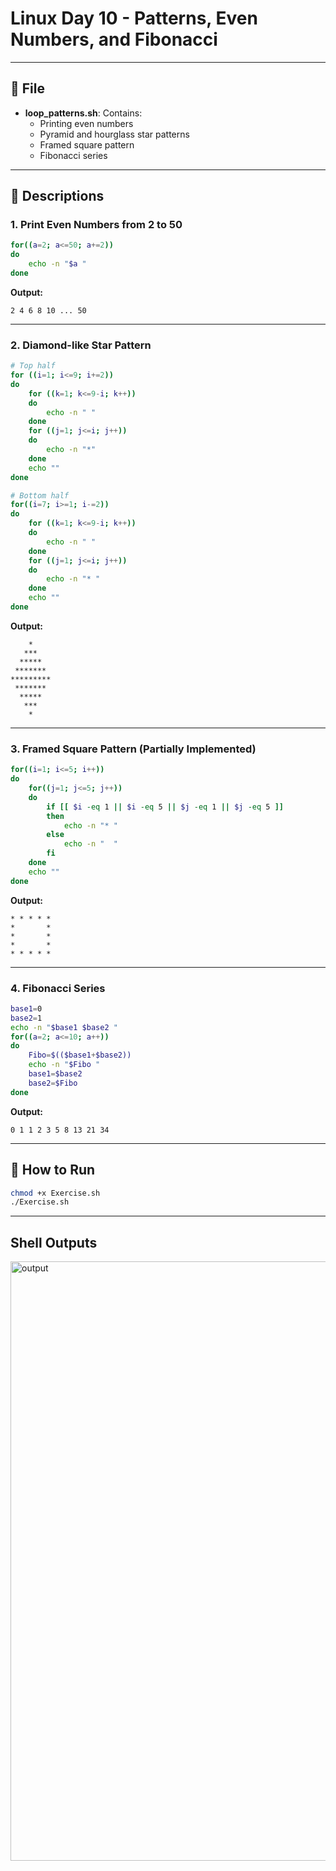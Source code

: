 
# Linux Day 10 - Patterns, Even Numbers, and Fibonacci

---

## 📁 File

- **loop_patterns.sh**: Contains:
  - Printing even numbers
  - Pyramid and hourglass star patterns
  - Framed square pattern 
  - Fibonacci series 

---

## 📌 Descriptions

### 1. Print Even Numbers from 2 to 50

```bash
for((a=2; a<=50; a+=2))
do
    echo -n "$a "
done
```

**Output:**
```
2 4 6 8 10 ... 50
```

---

### 2. Diamond-like Star Pattern

```bash
# Top half
for ((i=1; i<=9; i+=2))
do
    for ((k=1; k<=9-i; k++))
    do
        echo -n " "
    done
    for ((j=1; j<=i; j++))
    do
        echo -n "*"
    done
    echo ""
done

# Bottom half
for((i=7; i>=1; i-=2))
do
    for ((k=1; k<=9-i; k++))
    do
        echo -n " "
    done
    for ((j=1; j<=i; j++))
    do
        echo -n "* "
    done
    echo ""
done
```

**Output:**
```
    *
   ***
  *****
 *******
*********
 *******
  *****
   ***
    *
```

---

### 3. Framed Square Pattern (Partially Implemented)

```bash
for((i=1; i<=5; i++))
do
    for((j=1; j<=5; j++))
    do
        if [[ $i -eq 1 || $i -eq 5 || $j -eq 1 || $j -eq 5 ]]
        then
            echo -n "* "
        else
            echo -n "  "
        fi
    done
    echo ""
done
```
**Output:**
```
* * * * *
*       *
*       *
*       *
* * * * *
```
---

### 4. Fibonacci Series

```bash
base1=0
base2=1
echo -n "$base1 $base2 "
for((a=2; a<=10; a++))
do
    Fibo=$(($base1+$base2))
    echo -n "$Fibo "
    base1=$base2
    base2=$Fibo
done
```

**Output:**
```
0 1 1 2 3 5 8 13 21 34
```

---

## 🚀 How to Run

```bash
chmod +x Exercise.sh
./Exercise.sh
```

---
## Shell Outputs
<img width="959" alt="output" src="https://github.com/user-attachments/assets/514e1c0d-a9a6-49f2-89be-842874735074" />
